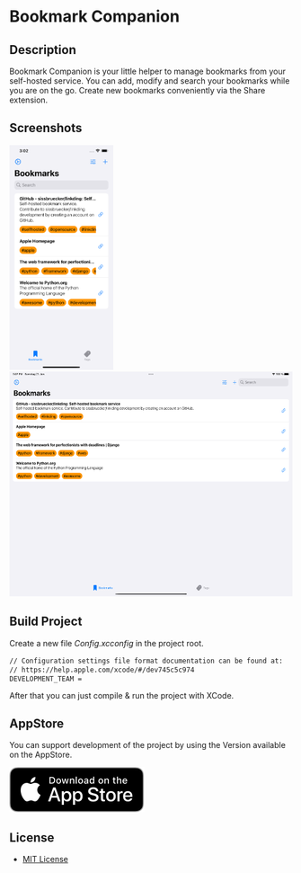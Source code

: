 # Bookmark Companion

## Description

Bookmark Companion is your little helper to manage bookmarks from your self-hosted service.
You can add, modify and search your bookmarks while you are on the go. Create new bookmarks conveniently via the Share extension.

## Screenshots

<img src="Docs/Images/screenshot_iphone.png" height="400"/>
<img src="Docs/Images/screenshot_ipad.png" height="400"/>

## Build Project
Create a new file *Config.xcconfig* in the project root.
```
// Configuration settings file format documentation can be found at:
// https://help.apple.com/xcode/#/dev745c5c974
DEVELOPMENT_TEAM =
```
After that you can just compile & run the project with XCode.

## AppStore
You can support development of the project by using the Version available on the AppStore.

[![AppStore](AppStore/appstore-download.svg)](https://apps.apple.com/us/app/bookmarkcompanion/id6444032742)

## License
* [MIT License](LICENSE.md)
